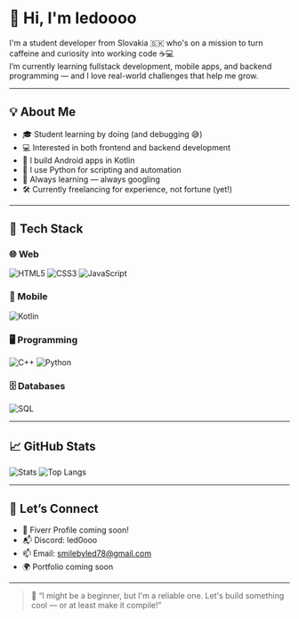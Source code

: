 # 👋 Hi, I'm ledoooo

I'm a student developer from Slovakia 🇸🇰 who's on a mission to turn caffeine and curiosity into working code ☕💻  
I’m currently learning fullstack development, mobile apps, and backend programming — and I love real-world challenges that help me grow.

---

## 💡 About Me

- 🎓 Student learning by doing (and debugging 😅)
- 💻 Interested in both frontend and backend development
- 📱 I build Android apps in Kotlin
- 🐍 I use Python for scripting and automation
- 🧠 Always learning — always googling
- 🛠️ Currently freelancing for experience, not fortune (yet!)

---

## 🧰 Tech Stack

### 🌐 Web
![HTML5](https://img.shields.io/badge/-HTML5-E34F26?style=flat&logo=html5&logoColor=white)
![CSS3](https://img.shields.io/badge/-CSS3-1572B6?style=flat&logo=css3)
![JavaScript](https://img.shields.io/badge/-JavaScript-F7DF1E?style=flat&logo=javascript&logoColor=black)

### 📱 Mobile
![Kotlin](https://img.shields.io/badge/-Kotlin-0095D5?style=flat&logo=kotlin&logoColor=white)

### 🖥️ Programming
![C++](https://img.shields.io/badge/-C++-00599C?style=flat&logo=cplusplus)
![Python](https://img.shields.io/badge/-Python-3776AB?style=flat&logo=python&logoColor=white)

### 🗄️ Databases
![SQL](https://img.shields.io/badge/-SQL-4479A1?style=flat&logo=mysql&logoColor=white)

---

## 📈 GitHub Stats

![Stats](https://github-readme-stats.vercel.app/api?username=ledoooo&show_icons=true&theme=radical)
![Top Langs](https://github-readme-stats.vercel.app/api/top-langs/?username=ledoooo&layout=compact&theme=radical)

---

## 🤝 Let’s Connect

- 🔗 Fiverr Profile coming soon!
- 📬 Discord: led0ooo
- 📫 Email: [smilebyled78@gmail.com](mailto:smilebyled78@gmail.com)
- 🌍 Portfolio coming soon

---

> 🧊 “I might be a beginner, but I'm a reliable one. Let's build something cool — or at least make it compile!”
